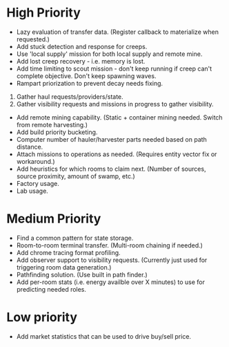 # High Priority

- Lazy evaluation of transfer data. (Register callback to materialize when requested.)
- Add stuck detection and response for creeps.
- Use 'local supply' mission for both local supply and remote mine.
- Add lost creep recovery - i.e. memory is lost.
- Add time limiting to scout mission - don't keep running if creep can't complete objective. Don't keep spawning waves.
- Rampart priorization to prevent decay needs fixing.
1. Gather haul requests/providers/state.
2. Gather visibility requests and missions in progress to gather visibility.
- Add remote mining capability. (Static + container mining needed. Switch from remote harvesting.)
- Add build priority bucketing.
- Computer number of hauler/harvester parts needed based on path distance.
- Attach missions to operations as needed. (Requires entity vector fix or workaround.)
- Add heuristics for which rooms to claim next. (Number of sources, source proximity, amount of swamp, etc.)
- Factory usage.
- Lab usage.

# Medium Priority

- Find a common pattern for state storage.
- Room-to-room terminal transfer. (Multi-room chaining if needed.)
- Add chrome tracing format profiling.
- Add observer support to visibility requests. (Currently just used for triggering room data generation.)
- Pathfinding solution. (Use built in path finder.)
- Add per-room stats (i.e. energy availble over X minutes) to use for predicting needed roles.

# Low priority

- Add market statistics that can be used to drive buy/sell price.
